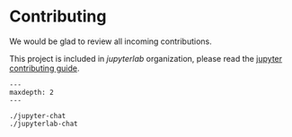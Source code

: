 # Contributing

We would be glad to review all incoming contributions.

This project is included in *jupyterlab* organization, please read the
[jupyter contributing guide](https://docs.jupyter.org/en/latest/contributing/content-contributor.html).

```{toctree}
---
maxdepth: 2
---

./jupyter-chat
./jupyterlab-chat
```
